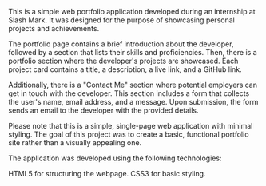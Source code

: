 This is a simple web portfolio application developed during an internship at Slash Mark. It was designed for the purpose of showcasing personal projects and achievements.

The portfolio page contains a brief introduction about the developer, followed by a section that lists their skills and proficiencies. Then, there is a portfolio section where the developer's projects are showcased. Each project card contains a title, a description, a live link, and a GitHub link.

Additionally, there is a "Contact Me" section where potential employers can get in touch with the developer. This section includes a form that collects the user's name, email address, and a message. Upon submission, the form sends an email to the developer with the provided details.

Please note that this is a simple, single-page web application with minimal styling. The goal of this project was to create a basic, functional portfolio site rather than a visually appealing one.

The application was developed using the following technologies:

HTML5 for structuring the webpage.
CSS3 for basic styling.
